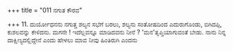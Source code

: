 +++
title = "011 ನಗುತ ಕೌರವ"

+++
11. ದುರ್ಯೋಧನನು ನಗುತ್ತ ಶಲ್ಯನ ಸಭೆಗೆ ಬರಲು, ಶಲ್ಯನು ಸಂತೋಷದಿಂದ ಎದುರುಗೊಂಡು, ಬಿಗಿದಪ್ಪಿ, ಕುಶಲವನ್ನು ಕೇಳಿದನು. ಮಗನೇ ! ಇದೆಲ್ಲವನ್ನೂ ಮಾಡಿದವನು ನೀನೆ ? 'ಮನ'ತೃಪ್ತಿಯಾಗುವಂತೆ ಬೇಡು. ನಾನು ನಿನ್ನ ದಾಕ್ಷಿಣ್ಯದಲ್ಲಿದ್ದೇನೆ ಎಂದು ಹೇಳಲು ಮಾವ ನೀವು ಹಿಂತಿರುಗಿ ಎಂದನು